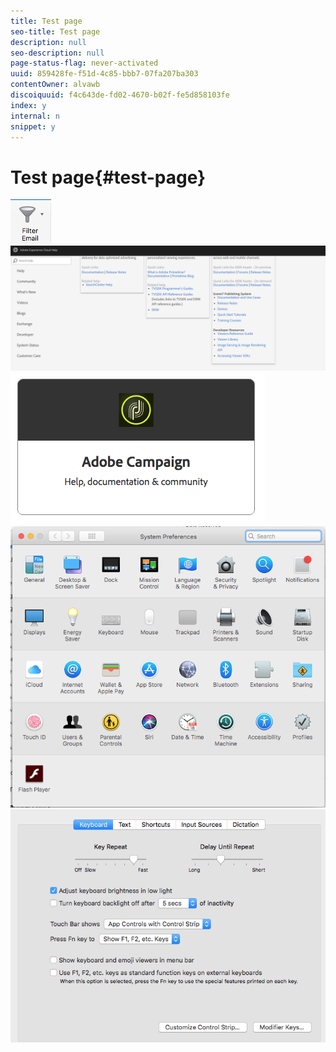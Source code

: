 ```yaml
---
title: Test page
seo-title: Test page
description: null
seo-description: null
page-status-flag: never-activated
uuid: 859428fe-f51d-4c85-bbb7-07fa207ba303
contentOwner: alvawb
discoiquuid: f4c643de-fd02-4670-b02f-fe5d858103fe
index: y
internal: n
snippet: y
---
```


# Test page{#test-page}

 ![](assets/screen_shot_2018-03-21at084300.png) ![](assets/screen_shot_2018-03-21at084428.png) ![](assets/screen_shot_2018-03-21at084727.png) ![](assets/screen_shot_2018-03-21at084508.png) ![](assets/screen_shot_2018-03-21at084830.png)

